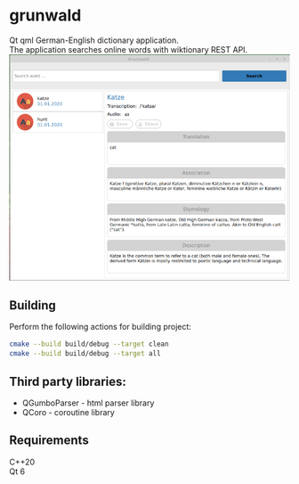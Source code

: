 # grunwald

Qt qml German-English dictionary application.<br/>
The application searches online words with wiktionary REST API.
![List of words](files/grunwald_1.png "GrunWald")

## Building
Perform the following actions for building project:

```bash
cmake --build build/debug --target clean
cmake --build build/debug --target all
```

## Third party libraries:
  * QGumboParser - html parser library <br/>
  * QCoro - coroutine library <br/>

## Requirements
C++20 <br/>
Qt 6 <br/>
